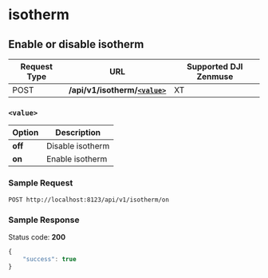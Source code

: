 isotherm
========

Enable or disable isotherm
--------------------------

Request Type | URL | Supported DJI Zenmuse
-------------|-----|-----------------------
POST | **/api/v1/isotherm/[`<value>`](#-value-)** | XT

### `<value>`

Option | Description
-------|------------
**off** | Disable isotherm
**on** | Enable isotherm

### Sample Request

```http
POST http://localhost:8123/api/v1/isotherm/on
```

### Sample Response

Status code: **200**

```javascript
{
    "success": true
}
```
